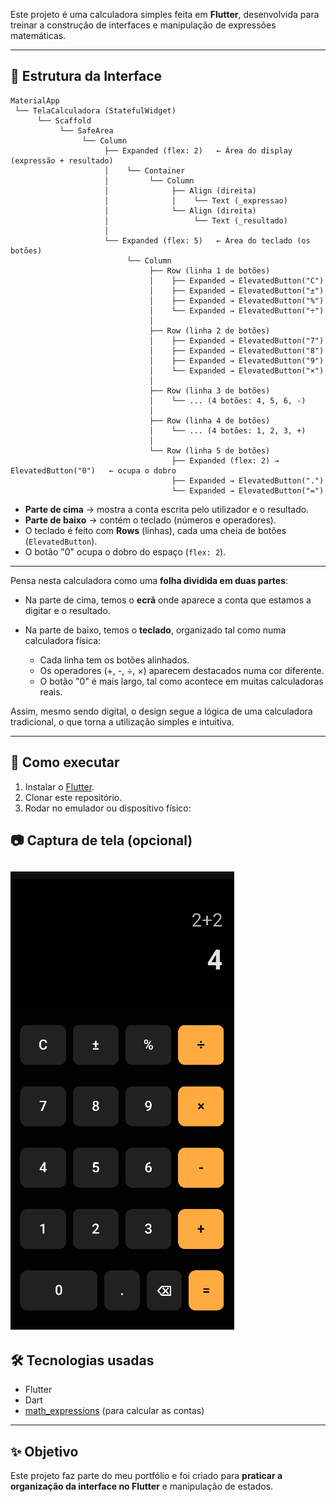 
Este projeto é uma calculadora simples feita em **Flutter**, desenvolvida para treinar a construção de interfaces e manipulação de expressões matemáticas.

---

## 🎨 Estrutura da Interface 


```
MaterialApp
 └── TelaCalculadora (StatefulWidget)
      └── Scaffold
           └── SafeArea
                └── Column
                     ├── Expanded (flex: 2)   ← Área do display (expressão + resultado)
                     │    └── Container
                     │         └── Column
                     │              ├── Align (direita)
                     │              │    └── Text (_expressao)
                     │              └── Align (direita)
                     │                   └── Text (_resultado)
                     │
                     └── Expanded (flex: 5)   ← Área do teclado (os botões)
                          └── Column
                               ├── Row (linha 1 de botões)
                               │    ├── Expanded → ElevatedButton("C")
                               │    ├── Expanded → ElevatedButton("±")
                               │    ├── Expanded → ElevatedButton("%")
                               │    └── Expanded → ElevatedButton("÷")
                               │
                               ├── Row (linha 2 de botões)
                               │    ├── Expanded → ElevatedButton("7")
                               │    ├── Expanded → ElevatedButton("8")
                               │    ├── Expanded → ElevatedButton("9")
                               │    └── Expanded → ElevatedButton("×")
                               │
                               ├── Row (linha 3 de botões)
                               │    └── ... (4 botões: 4, 5, 6, -)
                               │
                               ├── Row (linha 4 de botões)
                               │    └── ... (4 botões: 1, 2, 3, +)
                               │
                               └── Row (linha 5 de botões)
                                    ├── Expanded (flex: 2) → ElevatedButton("0")   ← ocupa o dobro
                                    ├── Expanded → ElevatedButton(".")
                                    └── Expanded → ElevatedButton("=")

```

* **Parte de cima** → mostra a conta escrita pelo utilizador e o resultado.
* **Parte de baixo** → contém o teclado (números e operadores).
* O teclado é feito com **Rows** (linhas), cada uma cheia de botões (`ElevatedButton`).
* O botão "0" ocupa o dobro do espaço (`flex: 2`).

---



Pensa nesta calculadora como uma **folha dividida em duas partes**:

* Na parte de cima, temos o **ecrã** onde aparece a conta que estamos a digitar e o resultado.
* Na parte de baixo, temos o **teclado**, organizado tal como numa calculadora física:

    * Cada linha tem os botões alinhados.
    * Os operadores (+, -, ÷, ×) aparecem destacados numa cor diferente.
    * O botão "0" é mais largo, tal como acontece em muitas calculadoras reais.

Assim, mesmo sendo digital, o design segue a lógica de uma calculadora tradicional, o que torna a utilização simples e intuitiva.

---

## 🚀 Como executar

1. Instalar o [Flutter](https://docs.flutter.dev/get-started/install).
2. Clonar este repositório.
3. Rodar no emulador ou dispositivo físico:



## 📷 Captura de tela (opcional)

![Calculadora](./assets/calculadora.png)
---

## 🛠️ Tecnologias usadas

* Flutter
* Dart
* [math_expressions](https://pub.dev/packages/math_expressions) (para calcular as contas)

---

## ✨ Objetivo

Este projeto faz parte do meu portfólio e foi criado para **praticar a organização da interface no Flutter** e manipulação de estados.